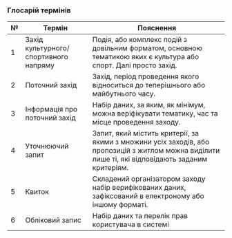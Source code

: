 ### Глосарій термінів

| №  | Термін                                | Пояснення                                                                                                                                          |
|----|---------------------------------------|----------------------------------------------------------------------------------------------------------------------------------------------------|
| 1  | Захід культурного/спортивного напряму | Подія, або комплекс подій з довільним форматом, основною тематикою яких є культура або спорт. Далі просто захід.                                   | 
| 2  | Поточний захід                        | Захід, період проведення якого відноситься до теперішнього або майбутнього часу.                                                                   |
| 3  | Інформація про поточний захід         | Набір даних, за яким, як мінімум, можна веріфікувати тематику, час та місце проведення заходу.                                                     |
| 4  | Уточнюючий запит                      | Запит, який містить критерії, за якими з множини усіх заходів, або пропозицій з житлом можна виділити лише ті, які відповідають заданим критеріям. |  
| 5  | Квиток                                | Складений організатором заходу набір верифікованих даних, зафіксований в електроному або іншому форматі.                                           |
| 6  | Обліковий запис                       | Набір даних та перелік прав користувача в  системі                                                                                                 |